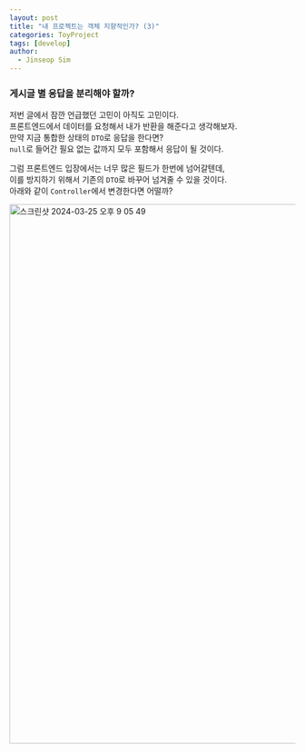 ```yaml
---
layout: post
title: "내 프로젝트는 객체 지향적인가? (3)"
categories: ToyProject
tags: [develop]
author:
  - Jinseop Sim
---
```

### 게시글 별 응답을 분리해야 할까?
저번 글에서 잠깐 언급했던 고민이 아직도 고민이다.  
프론트엔드에서 데이터를 요청해서 내가 반환을 해준다고 생각해보자.  
만약 지금 통합한 상태의 ```DTO```로 응답을 한다면?  
```null```로 들어간 필요 없는 값까지 모두 포함해서 응답이 될 것이다.  

그럼 프론트엔드 입장에서는 너무 많은 필드가 한번에 넘어갈텐데,  
이를 방지하기 위해서 기존의 ```DTO```로 바꾸어 넘겨줄 수 있을 것이다.  
아래와 같이 ```Controller```에서 변경한다면 어떨까?  

<img width="950" alt="스크린샷 2024-03-25 오후 9 05 49" src="https://github.com/Jinseop-Sim/Jinseop-Sim.github.io/assets/71700079/597ccc51-bbe0-4d4c-b5bb-72571d748f2f">

